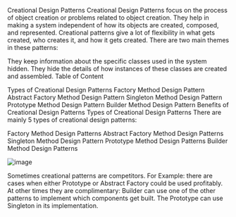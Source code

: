 Creational Design Patterns
Creational Design Patterns focus on the process of object creation or problems related to object creation. They help in making a system independent of how its objects are created, composed, and represented. Creational patterns give a lot of flexibility in what gets created, who creates it, and how it gets created. There are two main themes in these patterns:

They keep information about the specific classes used in the system hidden.
They hide the details of how instances of these classes are created and assembled.
Table of Content

Types of Creational Design Patterns
Factory Method Design Pattern
Abstract Factory Method Design Pattern
Singleton Method Design Pattern
Prototype Method Design Pattern
Builder Method Design Pattern
Benefits of Creational Design Patterns
Types of Creational Design Patterns
There are mainly 5 types of creational design patterns:

Factory Method Design Patterns
Abstract Factory Method Design Patterns
Singleton Method Design Pattern
Prototype Method Design Patterns
Builder Method Design Patterns

![image](https://github.com/user-attachments/assets/5e058755-0500-4093-80c2-787deac1ff10)

Sometimes creational patterns are competitors. For Example: there are cases when either Prototype or Abstract Factory could be used profitably. At other times they are complimentary: Builder can use one of the other patterns to implement which components get built. The Prototype can use Singleton in its implementation.


